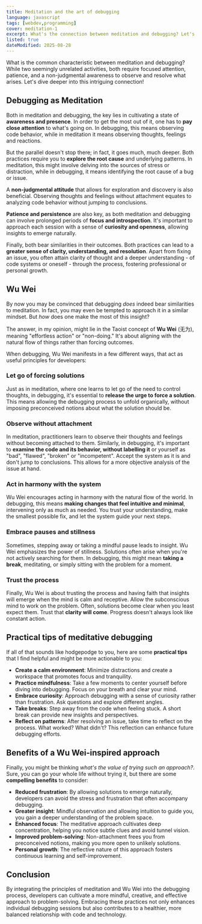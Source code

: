 ```yaml
---
title: Meditation and the art of debugging
language: javascript
tags: [webdev,programming]
cover: meditation-1
excerpt: What's the connection between meditation and debugging? Let's find out.
listed: true
dateModified: 2025-08-28
---
```


What is the common characteristic between meditation and debugging? While two seemingly unrelated activities, both require focused attention, patience, and a non-judgmental awareness to observe and resolve what arises. Let's dive deeper into this intriguing connection!

## Debugging as Meditation

Both in meditation and debugging, the key lies in cultivating a state of **awareness and presence**. In order to get the most out of it, one has to **pay close attention** to what's going on. In debugging, this means observing code behavior, while in meditation it means observing thoughts, feelings and reactions.

But the parallel doesn't stop there; in fact, it goes much, much deeper. Both practices require you to **explore the root cause** and underlying patterns. In meditation, this might involve delving into the sources of stress or distraction, while in debugging, it means identifying the root cause of a bug or issue.

A **non-judgmental attitude** that allows for exploration and discovery is also beneficial. Observing thoughts and feelings without attachment equates to analyzing code behavior without jumping to conclusions.

**Patience and persistence** are also key, as both meditation and debugging can involve prolonged periods of **focus and introspection**. It's important to approach each session with a sense of **curiosity and openness**, allowing insights to emerge naturally.

Finally, both bear similarities in their outcomes. Both practices can lead to a **greater sense of clarity, understanding, and resolution**. Apart from fixing an issue, you often attain clarity of thought and a deeper understanding - of code systems or oneself - through the process, fostering professional or personal growth.

## Wu Wei

By now you may be convinced that debugging *does* indeed bear similarities to meditation. In fact, you may even be tempted to approach it in a similar mindset. But *how* does one make the most of this insight?

The answer, in my opinion, might lie in the Taoist concept of **Wu Wei** (无为), meaning "effortless action" or "non-doing." It's about aligning with the natural flow of things rather than forcing outcomes.

When debugging, Wu Wei manifests in a few different ways, that act as useful principles for developers:

### Let go of forcing solutions

Just as in meditation, where one learns to let go of the need to control thoughts, in debugging, it's essential to **release the urge to force a solution**. This means allowing the debugging process to unfold organically, without imposing preconceived notions about what the solution should be.

### Observe without attachment

In meditation, practitioners learn to observe their thoughts and feelings without becoming attached to them. Similarly, in debugging, it's important to **examine the code and its behavior, without labelling it** or yourself as "bad", "flawed", "broken" or "incompetent". Accept the system as it is and don't jump to conclusions. This allows for a more objective analysis of the issue at hand.

### Act in harmony with the system

Wu Wei encourages acting in harmony with the natural flow of the world. In debugging, this means **making changes that feel intuitive and minimal**, intervening only as much as needed. You trust your understanding, make the smallest possible fix, and let the system guide your next steps.

### Embrace pauses and stillness

Sometimes, stepping away or taking a mindful pause leads to insight. Wu Wei emphasizes the power of stillness. Solutions often arise when you're not actively searching for them. In debugging, this might mean **taking a break**, meditating, or simply sitting with the problem for a moment.

### Trust the process

Finally, Wu Wei is about trusting the process and having faith that insights will emerge when the mind is calm and receptive. Allow the subconscious mind to work on the problem. Often, solutions become clear when you least expect them. Trust that **clarity will come**. Progress doesn't always look like constant action.

## Practical tips of meditative debugging

If all of that sounds like hodgepodge to you, here are some **practical tips** that I find helpful and might be more actionable to you:

- **Create a calm environment**: Minimize distractions and create a workspace that promotes focus and tranquility.
- **Practice mindfulness**: Take a few moments to center yourself before diving into debugging. Focus on your breath and clear your mind.
- **Embrace curiosity**: Approach debugging with a sense of curiosity rather than frustration. Ask questions and explore different angles.
- **Take breaks**: Step away from the code when feeling stuck. A short break can provide new insights and perspectives.
- **Reflect on patterns**: After resolving an issue, take time to reflect on the process. What worked? What didn't? This reflection can enhance future debugging efforts.

## Benefits of a Wu Wei-inspired approach

Finally, you might be thinking *what's the value of trying such an approach?*. Sure, you can go your whole life without trying it, but there are some **compelling benefits** to consider:

- **Reduced frustration**: By allowing solutions to emerge naturally, developers can avoid the stress and frustration that often accompany debugging.
- **Greater insight**: Mindful observation and allowing intuition to guide you, you gain a deeper understanding of the problem space.
- **Enhanced focus**: The meditative approach cultivates deep concentration, helping you notice subtle clues and avoid tunnel vision.
- **Improved problem-solving**: Non-attachment frees you from preconceived notions, making you more open to unlikely solutions.
- **Personal growth**: The reflective nature of this approach fosters continuous learning and self-improvement.

## Conclusion

By integrating the principles of meditation and Wu Wei into the debugging process, developers can cultivate a more mindful, creative, and effective approach to problem-solving. Embracing these practices not only enhances individual debugging sessions but also contributes to a healthier, more balanced relationship with code and technology.
